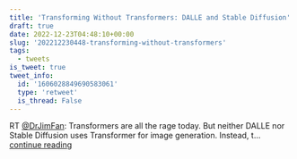 ```yaml
---
title: 'Transforming Without Transformers: DALLE and Stable Diffusion''s Secret'
draft: true
date: 2022-12-23T04:48:10+00:00
slug: '202212230448-transforming-without-transformers'
tags:
  - tweets
is_tweet: true
tweet_info:
  id: '1606028849690583061'
  type: 'retweet'
  is_thread: False
---
```




RT [@DrJimFan](https://x.com/DrJimFan): Transformers are all the rage today. But neither DALLE nor Stable Diffusion uses Transformer for image generation. Instead, t… [continue reading](https://x.com/sytelus/status/1606028849690583061)
